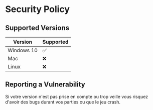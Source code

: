 # Security Policy

## Supported Versions

| Version | Supported          |
| ------- | ------------------ |
| Windows 10 | :white_check_mark: |
| Mac  | :x:|
| Linux  | :x:|

## Reporting a Vulnerability

Si votre version n'est pas prise en compte ou trop veille vous risquez d'avoir des bugs durant vos parties ou que le jeu crash.
